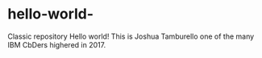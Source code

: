 # hello-world-
Classic repository 
Hello world! This is Joshua Tamburello one of the many IBM CbDers highered in 2017. 
